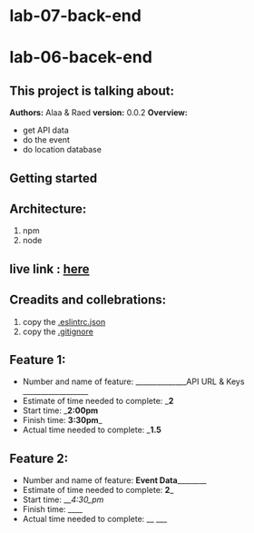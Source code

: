 # lab-07-back-end
# lab-06-bacek-end
## This project is talking about:
**Authors:** Alaa & Raed
**version:** 0.0.2
**Overview:**
* get API data  
* do the event 
* do location database
## Getting started
## Architecture:
1. npm 
2. node 
## live link : [here](https://raedeid.github.io/lab-08/)
## Creadits and collebrations:
1. copy the [.eslintrc.json](https://github.com/LTUC/amman-201d2/blob/master/configs/.eslintrc.json)
2. copy the [.gitignore](https://github.com/LTUC/amman-301d2/blob/master/class-00/lab-d/starter-code/.gitignore)

## Feature 1:
* Number and name of feature: ______________API URL & Keys __________________
* Estimate of time needed to complete: ___2__
* Start time: ___2:00pm__
* Finish time: __3:30pm___
* Actual time needed to complete: ___1.5__
## Feature 2:
* Number and name of feature: ____________Event Data____________________
* Estimate of time needed to complete: __2___
* Start time: ___4:30_pm_
* Finish time: ____
* Actual time needed to complete: __ ___
